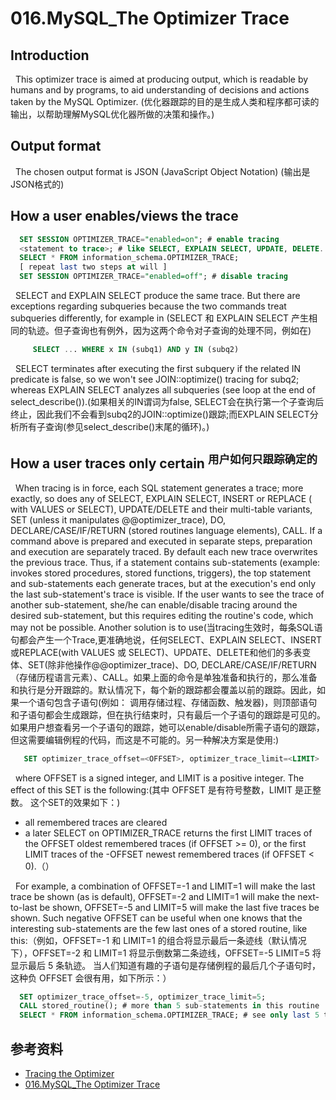 # 016.MySQL_The Optimizer Trace
## Introduction
&nbsp;&nbsp;This optimizer trace is aimed at producing output, which is readable by humans and by programs, to aid understanding of decisions and actions taken by the MySQL Optimizer. (优化器跟踪的目的是生成人类和程序都可读的输出，以帮助理解MySQL优化器所做的决策和操作。)

## Output format
&nbsp;&nbsp;The chosen output format is JSON (JavaScript Object Notation) (输出是JSON格式的)

## How a user enables/views the trace
```sql
  SET SESSION OPTIMIZER_TRACE="enabled=on"; # enable tracing
  <statement to trace>; # like SELECT, EXPLAIN SELECT, UPDATE, DELETE...
  SELECT * FROM information_schema.OPTIMIZER_TRACE;
  [ repeat last two steps at will ]
  SET SESSION OPTIMIZER_TRACE="enabled=off"; # disable tracing
```

&nbsp;&nbsp;SELECT and EXPLAIN SELECT produce the same trace. But there are exceptions regarding subqueries because the two commands treat subqueries differently, for example in (SELECT 和 EXPLAIN SELECT 产生相同的轨迹。但子查询也有例外，因为这两个命令对子查询的处理不同，例如在)
```sql
     SELECT ... WHERE x IN (subq1) AND y IN (subq2)
```

&nbsp;&nbsp;SELECT terminates after executing the first subquery if the related IN predicate is false, so we won't see JOIN::optimize() tracing for subq2; whereas EXPLAIN SELECT analyzes all subqueries (see loop at the end of select_describe()).(如果相关的IN谓词为false, SELECT会在执行第一个子查询后终止，因此我们不会看到subq2的JOIN::optimize()跟踪;而EXPLAIN SELECT分析所有子查询(参见select_describe()末尾的循环)。)

## How a user traces only certain <sup>用户如何只跟踪确定的</sup>
&nbsp;&nbsp;When tracing is in force, each SQL statement generates a trace; more exactly, so does any of SELECT, EXPLAIN SELECT, INSERT or REPLACE ( with VALUES or SELECT), UPDATE/DELETE and their multi-table variants, SET (unless it manipulates @@optimizer_trace), DO, DECLARE/CASE/IF/RETURN (stored routines language elements), CALL. If a command above is prepared and executed in separate steps, preparation and execution are separately traced. By default each new trace overwrites the previous trace. Thus, if a statement contains sub-statements (example: invokes stored procedures, stored functions, triggers), the top statement and sub-statements each generate traces, but at the execution's end only the last sub-statement's trace is visible. If the user wants to see the trace of another sub-statement, she/he can enable/disable tracing around the desired sub-statement, but this requires editing the routine's code, which may not be possible. Another solution is to use(当tracing生效时，每条SQL语句都会产生一个Trace,更准确地说，任何SELECT、EXPLAIN SELECT、INSERT 或REPLACE(with VALUES 或 SELECT)、UPDATE、DELETE和他们的多表变体、SET(除非他操作@@optimizer_trace)、DO, DECLARE/CASE/IF/RETURN （存储历程语言元素）、CALL。如果上面的命令是单独准备和执行的，那么准备和执行是分开跟踪的。默认情况下，每个新的跟踪都会覆盖以前的跟踪。因此，如果一个语句包含子语句(例如： 调用存储过程、存储函数、触发器)，则顶部语句和子语句都会生成跟踪，但在执行结束时，只有最后一个子语句的跟踪是可见的。如果用户想查看另一个子语句的跟踪，她可以enable/disable所需子语句的跟踪，但这需要编辑例程的代码，而这是不可能的。另一种解决方案是使用:)
```sql
   SET optimizer_trace_offset=<OFFSET>, optimizer_trace_limit=<LIMIT>
```
&nbsp;&nbsp;where OFFSET is a signed integer, and LIMIT is a positive integer. The effect of this SET is the following:(其中 OFFSET 是有符号整数，LIMIT 是正整数。 这个SET的效果如下：)
- all remembered traces are cleared
- a later SELECT on OPTIMIZER_TRACE returns the first LIMIT traces of the OFFSET oldest remembered traces (if OFFSET >= 0), or the first LIMIT traces of the -OFFSET newest remembered traces (if OFFSET < 0).（）

&nbsp;&nbsp;For example, a combination of OFFSET=-1 and LIMIT=1 will make the last trace be shown (as is default), OFFSET=-2 and LIMIT=1 will make the next-to-last be shown, OFFSET=-5 and LIMIT=5 will make the last five traces be shown. Such negative OFFSET can be useful when one knows that the interesting sub-statements are the few last ones of a stored routine, like this:（例如，OFFSET=-1 和 LIMIT=1 的组合将显示最后一条迹线（默认情况下），OFFSET=-2 和 LIMIT=1 将显示倒数第二条迹线，OFFSET=-5 LIMIT=5 将显示最后 5 条轨迹。 当人们知道有趣的子语句是存储例程的最后几个子语句时，这种负 OFFSET 会很有用，如下所示：）
```sql
  SET optimizer_trace_offset=-5, optimizer_trace_limit=5;
  CALL stored_routine(); # more than 5 sub-statements in this routine
  SELECT * FROM information_schema.OPTIMIZER_TRACE; # see only last 5 traces
```





## 参考资料
- [Tracing the Optimizer](https://dev.mysql.com/doc/dev/mysql-server/latest/PAGE_OPT_TRACE.html)
- [016.MySQL_The Optimizer Trace](./REF_Docs/016.MySQL_%20The%20Optimizer%20Trace.pdf)